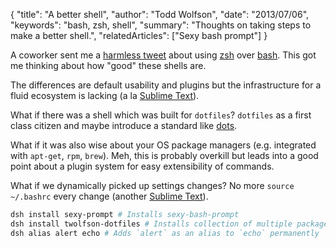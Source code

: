 {
  "title": "A better shell",
  "author": "Todd Wolfson",
  "date": "2013/07/06",
  "keywords": "bash, zsh, shell",
  "summary": "Thoughts on taking steps to make a better shell.",
  "relatedArticles": ["Sexy bash prompt"]
}

A coworker sent me a [harmless tweet][kr-tweet] about using [zsh][zsh] over [bash][bash]. This got me thinking about how "good" these shells are.

[kr-tweet]: https://twitter.com/realkevinroth/status/353560677081808896
[zsh]: http://www.zsh.org/
[bash]: https://en.wikipedia.org/wiki/Bash_%28Unix_shell%29

The differences are default usability and plugins but the infrastructure for a fluid ecosystem is lacking (a la [Sublime Text][pkg-ctrl]).

[pkg-ctrl]: http://wbond.net/sublime_packages/package_control

What if there was a shell which was built for `dotfiles`? `dotfiles` as a first class citizen and maybe introduce a standard like [dots][dots].

[dots]: https://github.com/Ceasar/dots

What if it was also wise about your OS package managers (e.g. integrated with `apt-get`, `rpm`, `brew`). Meh, this is probably overkill but leads into a good point about a plugin system for easy extensibility of commands.

What if we dynamically picked up settings changes? No more `source ~/.bashrc` every change (another [Sublime Text][subl]).

[subl]: http://sublimetext.com/

```sh
dsh install sexy-prompt # Installs sexy-bash-prompt
dsh install twolfson-dotfiles # Installs collection of multiple packages (e.g. twolfson-dotfiles-dir-aliases)
dsh alias alert echo # Adds `alert` as an alias to `echo` permanently
```
